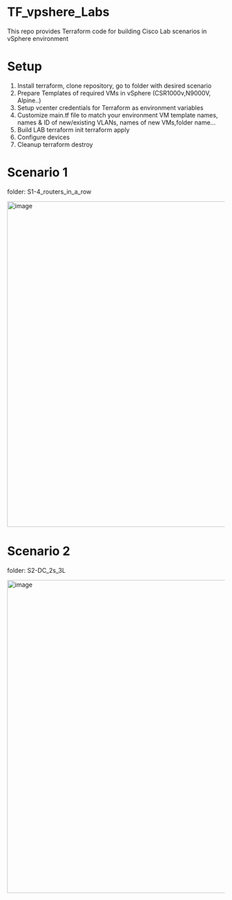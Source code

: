 # TF_vpshere_Labs

This repo provides Terraform code for building Cisco Lab scenarios in vSphere environment

# Setup

1. Install terraform, clone repository, go to folder with desired scenario
2. Prepare Templates of required VMs in vSphere (CSR1000v,N9000V, Alpine..)
3. Setup vcenter credentials for Terraform as environment variables
4. Customize main.tf file to match your environment
VM template names, names & ID of new/existing VLANs, names of new VMs,folder name...
5. Build LAB
terraform init
terraform apply
6. Configure devices
7. Cleanup
terraform destroy

# Scenario 1
folder: S1-4_routers_in_a_row

<img width="753" alt="image" src="https://github.com/user-attachments/assets/ead7db45-7615-4ceb-aa04-2f43609c79fb">


# Scenario 2
folder: S2-DC_2s_3L

<img width="724" alt="image" src="https://github.com/user-attachments/assets/067c4afe-9fd1-4555-8999-3f59695b6633">

